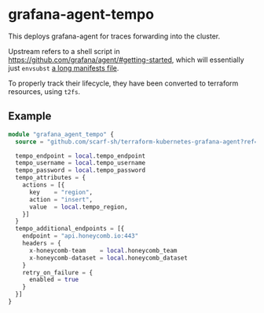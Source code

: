 # grafana-agent-tempo

This deploys grafana-agent for traces forwarding into the cluster.

Upstream refers to a shell script in
https://github.com/grafana/agent/#getting-started, which will essentially just
`envsubst` [a long manifests file](https://github.com/grafana/agent/blob/v0.12.0/production/kubernetes/agent-tempo.yaml).

To properly track their lifecycle, they have been converted to terraform
resources, using `t2fs`.

## Example

```tf
module "grafana_agent_tempo" {
  source = "github.com/scarf-sh/terraform-kubernetes-grafana-agent?ref=v0.1.1//grafana-agent-tempo"

  tempo_endpoint = local.tempo_endpoint
  tempo_username = local.tempo_username
  tempo_password = local.tempo_password
  tempo_attributes = {
    actions = [{
      key    = "region",
      action = "insert",
      value  = local.tempo_region,
    }]
  }
  tempo_additional_endpoints = [{
    endpoint = "api.honeycomb.io:443"
    headers = {
      x-honeycomb-team    = local.honeycomb_team
      x-honeycomb-dataset = local.honeycomb_dataset
    }
    retry_on_failure = {
      enabled = true
    }
  }]
}
```
